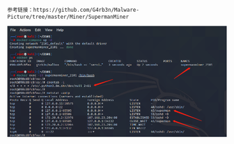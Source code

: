 ```
参考链接：https://github.com/G4rb3n/Malware-Picture/tree/master/Miner/SupermanMiner
```

![效果图](https://github.com/G4rb3n/Malbox/blob/main/SupermanMiner/2101/supermanminer.png)